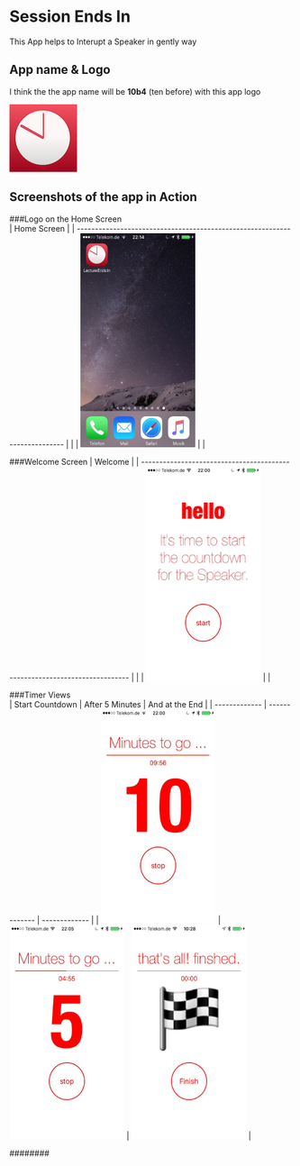 # Session Ends In
This App helps to Interupt a Speaker in gently way

## App name & Logo
I think the the app name will be __10b4__ (ten before) with this app logo

![Logo](SessionEndsIn/Assets.xcassets/AppIcon.appiconset/logo_v4_120_sei.png)

## Screenshots of the app in Action
###Logo on the Home Screen  
| Home Screen |
| -------------------------------------------------------------------------- | |
| <img src="./Screenshots/IMG_5845.jpg" alt="logo" width="204" height="380"> | |

###Welcome Screen
| Welcome |
| -------------------------------------------------------------------------- | |
| <img src="./Screenshots/IMG_5842.jpg" alt="logo" width="204" height="380"> | |

###Timer Views  
| Start Countdown  | After 5 Minutes | And at the End |
| ------------- | ------------- | ------------- |
| <img src="./Screenshots/IMG_5843.jpg" alt="Timer View 10" width="204" height="380">  | <img src="./Screenshots/IMG_5844.jpg" alt="Timer View 5" width="204" height="380">  | <img src="./Screenshots/IMG_5848.jpg" alt="Timer View Final" width="204" height="380"> |

########
